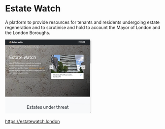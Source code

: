 # Estate Watch

A platform to provide resources for tenants and residents undergoing estate regeneration and to scrutinise and hold to account the Mayor of London and the London Boroughs.

![](/images/homepagethumbnail.jpg)

https://estatewatch.london
